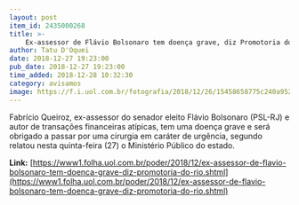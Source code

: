 ```yaml
---
layout: post
item_id: 2435000268
title: >-
    Ex-assessor de Flávio Bolsonaro tem doença grave, diz Promotoria do Rio
author: Tatu D'Oquei
date: 2018-12-27 19:23:00
pub_date: 2018-12-27 19:23:00
time_added: 2018-12-28 10:32:30
category: avisamos
image: https://f.i.uol.com.br/fotografia/2018/12/26/15458658775c240a952f097_1545865877_3x2_md.jpg
---
```


Fabrício Queiroz, ex-assessor do senador eleito Flávio Bolsonaro (PSL-RJ) e autor de transações financeiras atípicas, tem uma doença grave e será obrigado a passar por uma cirurgia em caráter de urgência, segundo relatou nesta quinta-feira (27) o Ministério Público do estado.

**Link:** [https://www1.folha.uol.com.br/poder/2018/12/ex-assessor-de-flavio-bolsonaro-tem-doenca-grave-diz-promotoria-do-rio.shtml](https://www1.folha.uol.com.br/poder/2018/12/ex-assessor-de-flavio-bolsonaro-tem-doenca-grave-diz-promotoria-do-rio.shtml)

